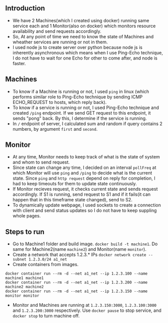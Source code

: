 ## Introduction
- We have 2 Machines(which I created using docker) running same service each and 1 Monitor(also on docker) which monitors resource availability and send requests accordingly.
- So, At any point of time we need to know the state of Machines and wheather services are running or not in them.
- I used node js to create server over python because node js is inherently asynchronous which means when I use Ping-Echo technique, I do not have to wait for one Echo for other to come after, and node is faster.
## Machines
- To know if a Machine is running or not, I used ``ping`` in linux (which performs similar role to Ping-Echo technique by sending ICMP ECHO_REQUEST to hosts, which reply back).
- To know if a service is running or not, I used Ping-Echo technique and created ``/ping`` endpoint. If we send GET request to this endpoint, it sends "pong" back. By this, I determine if the service is running.
- In ``/`` endpoint of server, I calculated sum and random if query contains 2 numbers, by argument ``first`` and ``second``.
## Monitor
- At any time, Monitor needs to keep track of what is the state of system and whom to send request.
- Since state can change any time, I decided on an interval ``pollFreq`` at which Monitor will use ``ping`` and ``/ping`` to decide what is the current state. Since ``ping`` and ``http request`` depend on reply for completion, I had to keep timeouts for them to update state continuously.
- If Monitor recieves request, it checks current state and sends request accordingly. If S1 is running, send request to S1 and if it fails(it can happen that in this timeframe state changed), send to S2.
- To dynamically update webpage, I used sockets to create a connection with client and send status updates so I do not have to keep suppling whole pages.
## Steps to run
- Go to Machine1 folder and build image. ``docker build -t machine1``. Do same for Machine2(name ``machine2``) and Monitor(name ``monitor``).
- Create a network that accepts 1.2.3.* IPs ``docker network create --subnet 1.2.3.0/24 a1_net``
- Create containers from images.
```
docker container run --rm -d --net a1_net --ip 1.2.3.100 --name machine1 machine1
docker container run --rm -d --net a1_net --ip 1.2.3.200 --name machine2 machine2
docker container run --rm -d --net a1_net --ip 1.2.3.150 --name monitor monitor
```
- Monitor and Machines are running at ``1.2.3.150:3000``, ``1.2.3.100:3000`` and ``1.2.3.200:3000`` respectively. Use ``docker pause`` to stop service, and ``docker stop`` to turn machine off.